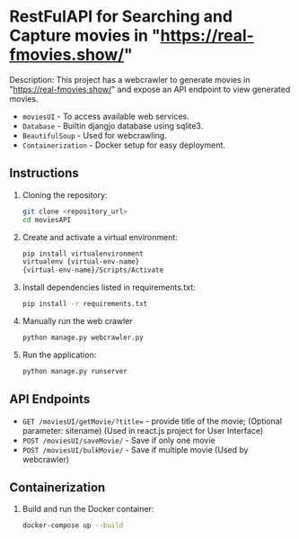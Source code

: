 # RestFulAPI for Searching and Capture movies in "https://real-fmovies.show/" 

Description: This project has a webcrawler to generate movies in "https://real-fmovies.show/" and expose an API endpoint to view generated movies.

- `moviesUI` - To access available web services.
- `Database` - Builtin djangjo database using sqlite3.
- `BeautifulSoup` - Used for webcrawling.
- `Containerization` - Docker setup for easy deployment.

## Instructions

1. Cloning the repository:
    ```sh
    git clone <repository_url>
    cd moviesAPI
    ```
2. Create and activate a virtual environment:
    ```sh
    pip install virtualenvironment
    virtualenv {virtual-env-name}
    {virtual-env-name}/Scripts/Activate
    ```
3. Install dependencies listed in requirements.txt:
    ```sh
    pip install -r requirements.txt
    ```
4. Manually run the web crawler
    ```sh
    python manage.py webcrawler.py
    ```
6. Run the application:
    ```sh
    python manage.py runserver
    ```
   
## API Endpoints

- `GET /moviesUI/getMovie/?title=` - provide title of the movie; (Optional parameter: sitename) (Used in react.js project for User Interface)
- `POST /moviesUI/saveMovie/` - Save if only one movie
- `POST /moviesUI/bulkMovie/` - Save if multiple movie (Used by webcrawler)

## Containerization

1. Build and run the Docker container:
    ```sh
    docker-compose up --build
    ```